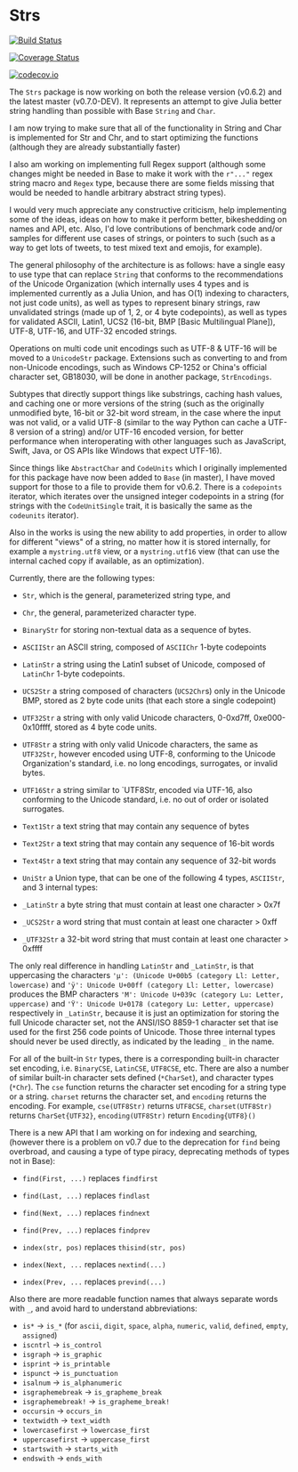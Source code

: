 # Strs

[![Build Status](https://travis-ci.org/JuliaString/Strs.jl.svg?branch=master)](https://travis-ci.org/JuliaString/Strs.jl)

[![Coverage Status](https://coveralls.io/repos/github/JuliaString/Strs.jl/badge.svg?branch=master)](https://coveralls.io/github/JuliaString/Strs.jl?branch=master)

[![codecov.io](http://codecov.io/github/JuliaString/Strs.jl/coverage.svg?branch=master)](http://codecov.io/github/JuliaString/Strs.jl?branch=master)

The `Strs` package is now working on both the release version (v0.6.2) and the latest master (v0.7.0-DEV).
It represents an attempt to give Julia better string handling than possible with Base `String` and `Char`.

I am now trying to make sure that all of the functionality in String and Char is implemented for
Str and Chr, and to start optimizing the functions (although they are already substantially faster)

I also am working on implementing full Regex support (although some changes might be needed in Base to make it work with the `r"..."` regex string macro and `Regex` type, because there are some fields missing that would be needed to handle arbitrary abstract string types).

I would very much appreciate any constructive criticism, help implementing some of the ideas, ideas on how to make it perform better, bikeshedding on names and API, etc.
Also, I'd love contributions of benchmark code and/or samples for different use cases of strings,
or pointers to such (such as a way to get lots of tweets, to test mixed text and emojis, for example).

The general philosophy of the architecture is as follows: have a single easy to use type that can replace `String` that conforms to the recommendations of the Unicode Organization (which internally uses 4 types and is implemented currently as a Julia Union, and has O(1) indexing to characters, not just code units), as well as types to represent binary strings, raw unvalidated strings (made up of 1, 2, or 4 byte codepoints), as well as types for validated ASCII, Latin1, UCS2 (16-bit, BMP [Basic Multilingual Plane]), UTF-8, UTF-16, and UTF-32 encoded strings.

Operations on multi code unit encodings such as UTF-8 & UTF-16 will be moved to a `UnicodeStr` package.
Extensions such as converting to and from non-Unicode encodings, such as Windows CP-1252 or China's official character set, GB18030,  will be done in another package, `StrEncodings`.

Subtypes that directly support things like substrings, caching hash values, and caching one or more versions of the string (such as the originally unmodified byte, 16-bit or 32-bit word stream, in the case where the input was not valid, or a valid UTF-8 (similar to the way Python can cache a UTF-8 version of a string) and/or UTF-16 encoded version, for better performance when interoperating with other languages such as JavaScript, Swift, Java, or OS APIs like Windows that expect UTF-16).

Since things like `AbstractChar` and `CodeUnits` which I originally implemented for this package have now been added to `Base` (in master), I have moved support for those to a file to provide them for v0.6.2.
There is a `codepoints` iterator, which iterates over the unsigned integer codepoints in a string
(for strings with the `CodeUnitSingle` trait, it is basically the same as the `codeunits`
iterator).

Also in the works is using the new ability to add properties, in order to allow for different "views" of a string, no matter how it is stored internally, for example a `mystring.utf8` view, or a `mystring.utf16` view (that can use the internal cached copy if available, as an optimization).

Currently, there are the following types:

* `Str`, which is the general, parameterized string type, and
* `Chr`, the general, parameterized character type.

* `BinaryStr` for storing non-textual data as a sequence of bytes.

* `ASCIIStr`   an ASCII string, composed of `ASCIIChr` 1-byte codepoints
* `LatinStr`   a string using the Latin1 subset of Unicode, composed of `LatinChr` 1-byte codepoints.
* `UCS2Str`    a string composed of characters (`UCS2Chr`s) only in the Unicode BMP, stored as 2 byte code units (that each store a single codepoint)
* `UTF32Str`   a string with only valid Unicode characters, 0-0xd7ff, 0xe000-0x10ffff, stored as 4 byte code units.

* `UTF8Str`    a string with only valid Unicode characters, the same as `UTF32Str`, however encoded using UTF-8, conforming to the Unicode Organization's standard, i.e. no long encodings, surrogates, or invalid bytes.
* `UTF16Str`   a string similar to `UTF8Str, encoded via UTF-16, also conforming to the Unicode standard, i.e. no out of order or isolated surrogates.

* `Text1Str`   a text string that may contain any sequence of bytes
* `Text2Str`   a text string that may contain any sequence of 16-bit words
* `Text4Str`   a text string that may contain any sequence of 32-bit words

* `UniStr`     a Union type, that can be one of the following 4 types, `ASCIIStr`, and 3 internal types:
* `_LatinStr`  a byte string that must contain at least one character > 0x7f
* `_UCS2Str`   a word string that must contain at least one character > 0xff
* `_UTF32Str`  a 32-bit word string that must contain at least one character > 0xffff

The only real difference in handling `LatinStr` and `_LatinStr`, is that uppercasing the characters `'µ': (Unicode U+00b5 (category Ll: Letter, lowercase)` and `'ÿ': Unicode U+00ff (category Ll: Letter, lowercase)` produces the BMP characters `'Μ': Unicode U+039c (category Lu: Letter, uppercase)` and `'Ÿ': Unicode U+0178 (category Lu: Letter, uppercase)` respectively in `_LatinStr`, because it is just an optimization for storing the full Unicode character set, not the ANSI/ISO 8859-1 character set that ise used for the first 256 code points of Unicode.
Those three internal types should never be used directly, as indicated by the leading `_` in the name.

For all of the built-in `Str` types, there is a corresponding built-in character set encoding, i.e. `BinaryCSE`, `LatinCSE`, `UTF8CSE`, etc.
There are also a number of similar built-in character sets defined (`*CharSet`), and character types (`*Chr`).
The `cse` function returns the character set encoding for a string type or a string.
`charset` returns the character set, and `encoding` returns the encoding.
For example, `cse(UTF8Str)` returns `UTF8CSE`, `charset(UTF8Str)` returns `CharSet{UTF32}`,
`encoding(UTF8Str)` return `Encoding{UTF8}()`

There is a new API that I am working on for indexing and searching, (however there is a problem on v0.7 due to the deprecation for `find` being overbroad, and causing a type of type piracy, deprecating methods of types not in Base):

* `find(First, ...)` replaces `findfirst`
* `find(Last, ...)`  replaces `findlast`
* `find(Next, ...)`  replaces `findnext`
* `find(Prev, ...)`  replaces `findprev`

* `index(str, pos)`  replaces `thisind(str, pos)`
* `index(Next, ...`  replaces `nextind(...)`
* `index(Prev, ...`  replaces `prevind(...)`

Also there are more readable function names that always separate words with `_`, and avoid hard to understand abbreviations:

* `is*`              -> `is_*` (for `ascii`, `digit`, `space`, `alpha`, `numeric`, `valid`,
		                  `defined`, `empty`, `assigned`)
* `iscntrl`          -> `is_control`
* `isgraph`          -> `is_graphic`
* `isprint`          -> `is_printable`
* `ispunct`          -> `is_punctuation`
* `isalnum`          -> `is_alphanumeric`
* `isgraphemebreak`  -> `is_grapheme_break`
* `isgraphemebreak!` -> `is_grapheme_break!`
* `occursin`         -> `occurs_in`
* `textwidth`        -> `text_width`
* `lowercasefirst`   -> `lowercase_first`
* `uppercasefirst`   -> `uppercase_first`
* `startswith`       -> `starts_with`
* `endswith`         -> `ends_with`
